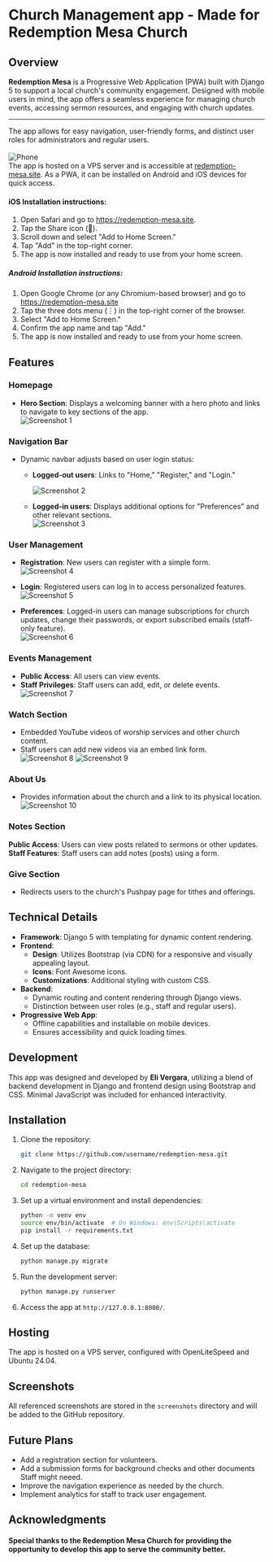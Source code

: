 # Church Management app - Made for Redemption Mesa Church

## Overview
**Redemption Mesa** is a Progressive Web Application (PWA) built with Django 5 to support a local church's community engagement. Designed with mobile users in mind, the app offers a seamless experience for managing church events, accessing sermon resources, and engaging with church updates.<br><hr> The app allows for easy navigation, user-friendly forms, and distinct user roles for administrators and regular users.<br><br>
![Phone](./screenshots/pixelphone.png) <br>
The app is hosted on a VPS server and is accessible at [redemption-mesa.site](https://redemption-mesa.site). As a PWA, it can be installed on Android and iOS devices for quick access.<br>
#### iOS Installation instructions:
1. Open Safari and go to https://redemption-mesa.site.
2. Tap the Share icon (🔼).
3. Scroll down and select "Add to Home Screen."
4. Tap "Add" in the top-right corner.
5. The app is now installed and ready to use from your home screen.<br>
##### Android Installation instructions:
1. Open Google Chrome (or any Chromium-based browser) and go to https://redemption-mesa.site
2. Tap the three dots menu (⋮) in the top-right corner of the browser.
3. Select "Add to Home Screen."
4. Confirm the app name and tap "Add."
5. The app is now installed and ready to use from your home screen.

## Features

### Homepage
- **Hero Section**: Displays a welcoming banner with a hero photo and links to navigate to key sections of the app.<br>
   ![Screenshot 1](./screenshots/screenshot1.png)

### Navigation Bar
- Dynamic navbar adjusts based on user login status:
  - **Logged-out users**: Links to "Home," "Register," and "Login."<br>
   
    ![Screenshot 2](./screenshots/screenshot2.png)
  - **Logged-in users**: Displays additional options for "Preferences" and other relevant sections.<br>
     ![Screenshot 3](./screenshots/screenshot3.png)

### User Management
- **Registration**: New users can register with a simple form.<br>
  ![Screenshot 4](./screenshots/screenshot4.png)
  
- **Login**: Registered users can log in to access personalized features.<br>
   ![Screenshot 5](./screenshots/screenshot5.png)
- **Preferences**: Logged-in users can manage subscriptions for church updates, change their passwords, or export subscribed emails (staff-only feature).<br>
   ![Screenshot 6](./screenshots/screenshot6.png)

### Events Management
- **Public Access**: All users can view events.
- **Staff Privileges**: Staff users can add, edit, or delete events.<br>
   ![Screenshot 7](./screenshots/screenshot7.png)

### Watch Section
- Embedded YouTube videos of worship services and other church content.
- Staff users can add new videos via an embed link form.<br>
   ![Screenshot 8](./screenshots/screenshot8.png)
   ![Screenshot 9](./screenshots/screenshot9.png)

### About Us
- Provides information about the church and a link to its physical location.<br>
   ![Screenshot 10](./screenshots/screenshot10.png)

### Notes Section
 **Public Access**: Users can view posts related to sermons or other updates.
 **Staff Features**: Staff users can add notes (posts) using a form.

### Give Section
- Redirects users to the church's Pushpay page for tithes and offerings.

## Technical Details
- **Framework**: Django 5 with templating for dynamic content rendering.
- **Frontend**:
  - **Design**: Utilizes Bootstrap (via CDN) for a responsive and visually appealing layout.
  - **Icons**: Font Awesome icons.
  - **Customizations**: Additional styling with custom CSS.
- **Backend**:
  - Dynamic routing and content rendering through Django views.
  - Distinction between user roles (e.g., staff and regular users).
- **Progressive Web App**:
  - Offline capabilities and installable on mobile devices.
  - Ensures accessibility and quick loading times.

## Development
This app was designed and developed by **Eli Vergara**, utilizing a blend of backend development in Django and frontend design using Bootstrap and CSS. Minimal JavaScript was included for enhanced interactivity.

## Installation
1. Clone the repository:
   ```bash
   git clone https://github.com/username/redemption-mesa.git
   ```
2. Navigate to the project directory:
   ```bash
   cd redemption-mesa
   ```
3. Set up a virtual environment and install dependencies:
   ```bash
   python -m venv env
   source env/bin/activate  # On Windows: env\Scripts\activate
   pip install -r requirements.txt
   ```
4. Set up the database:
   ```bash
   python manage.py migrate
   ```
5. Run the development server:
   ```bash
   python manage.py runserver
   ```
6. Access the app at `http://127.0.0.1:8000/`.

## Hosting
The app is hosted on a VPS server, configured with OpenLiteSpeed and Ubuntu 24.04. 

## Screenshots
All referenced screenshots are stored in the `screenshots` directory and will be added to the GitHub repository.

## Future Plans
- Add a registration section for volunteers.
- Add a submission forms for background checks and other documents Staff might neeed.
- Improve the navigation experience as needed by the church.
- Implement analytics for staff to track user engagement.

## Acknowledgments
#### Special thanks to the **Redemption Mesa Church** for providing the opportunity to develop this app to serve the community better.


 



